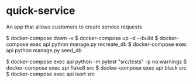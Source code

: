 # quick-service
 An app that allows customers to create service requests



$ docker-compose down -v
$ docker-compose up -d --build
$ docker-compose exec api python manage.py recreate_db
$ docker-compose exec api python manage.py seed_db

$ docker-compose exec api python -m pytest "src/tests" -p no:warnings
$ docker-compose exec api flake8 src
$ docker-compose exec api black src
$ docker-compose exec api isort src
